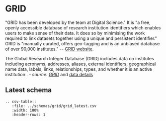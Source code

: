 # GRID

"GRID has been developed by the team at Digital Science." It is "a free, openly accessible
database of research institution identifiers which enables users to make sense of their data.
It does so by minimising the work required to link datasets together using a unique and
persistent identifier." GRID is "manually curated, offers geo-tagging and is an unbiased
database of over 90,000 institutes."
-- [GRID website](https://www.grid.ac/).

The Global Research Integer Database (GRID) includes data on institutes including acronyms, 
addresses, aliases, external identifiers, geographical name data, labels, links, 
relationships, types, and whether it is an active institution
. _- source: [GRID](https://www.grid.ac/)_ 
and [data details](https://www.grid.ac/format)

## Latest schema
``` eval_rst
.. csv-table::
   :file: ../schemas/grid/grid_latest.csv
   :width: 100%
   :header-rows: 1
```